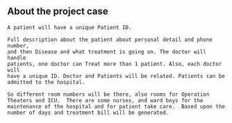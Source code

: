 ## About the project case

    A patient will have a unique Patient ID.

    Full description about the patient about personal detail and phone number, 
    and then Disease and what treatment is going on. The doctor will handle 
    patients, one doctor can Treat more than 1 patient. Also, each doctor will 
    have a unique ID. Doctor and Patients will be related. Patients can be 
    admitted to the hospital.

    So different room numbers will be there, also rooms for Operation 
    Theaters and ICU.  There are some nurses, and ward boys for the 
    maintenance of the hospital and for patient take care.  Based upon the 
    number of days and treatment bill will be generated.